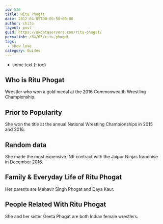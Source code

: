 ```yaml
---
id: 526
title: Ritu Phogat
date: 2012-04-05T00:00:58+00:00
author: chito
layout: post
guid: https://ukdataservers.com/ritu-phogat/
permalink: /04/05/ritu-phogat
tags:
 - show love
category: Guides
---
```


* some text
{: toc}
          
          
## Who is  Ritu Phogat
                  
                  
                  
Wrestler who won a gold medal at the 2016 Commonwealth Wrestling Championship. 
                  
                
                
                
## Prior to Popularity 
                  
                  
                  
She won the title at the annual National Wrestling Championships in 2015 and 2016.
                  
                
                
                
## Random data 
                  
                  
                  
She made the most expensive INR contract with the Jaipur Ninjas franchise in December 2016.
                  
                
                
                
## Family & Everyday Life of Ritu Phogat
                  
                  
                  
Her parents are Mahavir Singh Phogat and Daya Kaur.
                  
                
                
                
## People Related With  Ritu Phogat
                  
                  
                  
She and her sister Geeta Phogat are both Indian female wrestlers.
                  
                
              
            
          
          
          
    
    
  
